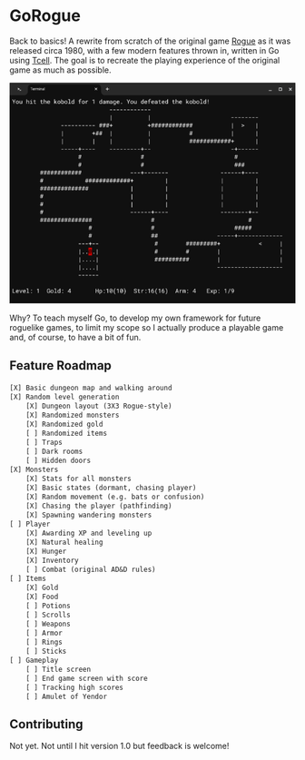 # GoRogue
Back to basics!  A rewrite from scratch of the original game [Rogue](https://en.wikipedia.org/wiki/Rogue_(video_game)) as it was released circa 1980, with a few modern features thrown in, written in Go using [Tcell](https://github.com/gdamore/tcell). The goal is to recreate the playing experience of the original game as much as possible.  

![Screenshot](screenshot.png)

Why?  To teach myself Go, to develop my own framework for future roguelike games, to limit my scope so I actually produce a playable game and, of course, to have a bit of fun.

## Feature Roadmap
```
[X] Basic dungeon map and walking around 
[X] Random level generation 
    [X] Dungeon layout (3X3 Rogue-style)
    [X] Randomized monsters
    [X] Randomized gold
    [ ] Randomized items
    [ ] Traps
    [ ] Dark rooms
    [ ] Hidden doors
[X] Monsters
    [X] Stats for all monsters
    [X] Basic states (dormant, chasing player)
    [X] Random movement (e.g. bats or confusion) 
    [X] Chasing the player (pathfinding)
    [X] Spawning wandering monsters 
[ ] Player
    [X] Awarding XP and leveling up
    [X] Natural healing
    [X] Hunger
    [X] Inventory
    [ ] Combat (original AD&D rules)
[ ] Items
    [X] Gold
    [X] Food
    [ ] Potions
    [ ] Scrolls
    [ ] Weapons
    [ ] Armor
    [ ] Rings
    [ ] Sticks
[ ] Gameplay
    [ ] Title screen
    [ ] End game screen with score 
    [ ] Tracking high scores
    [ ] Amulet of Yendor
```

## Contributing 
Not yet.  Not until I hit version 1.0 but feedback is welcome!
